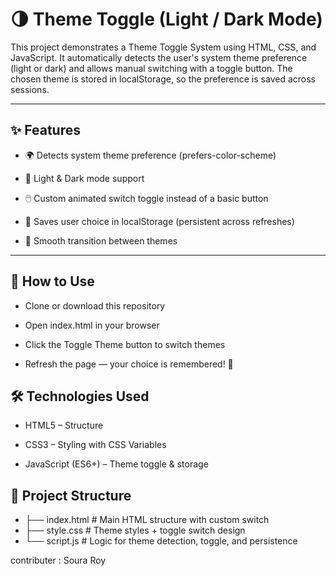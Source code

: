 # 🌗 Theme Toggle (Light / Dark Mode)

This project demonstrates a Theme Toggle System using HTML, CSS, and JavaScript.
It automatically detects the user's system theme preference (light or dark) and allows manual switching with a toggle button.
The chosen theme is stored in localStorage, so the preference is saved across sessions.

---

## ✨ Features

- 🌍 Detects system theme preference (prefers-color-scheme)

- 🎨 Light & Dark mode support

- 🖱️ Custom animated switch toggle instead of a basic button

- 💾 Saves user choice in localStorage (persistent across refreshes)

- 🔄 Smooth transition between themes

---

## 🚀 How to Use

- Clone or download this repository

- Open index.html in your browser

- Click the Toggle Theme button to switch themes

- Refresh the page — your choice is remembered! 🎉

## 🛠️ Technologies Used

- HTML5 – Structure

- CSS3 – Styling with CSS Variables

- JavaScript (ES6+) – Theme toggle & storage

## 📂 Project Structure

- ├── index.html   # Main HTML structure with custom switch
- ├── style.css    # Theme styles + toggle switch design
- └── script.js    # Logic for theme detection, toggle, and persistence



contributer : Soura Roy 
